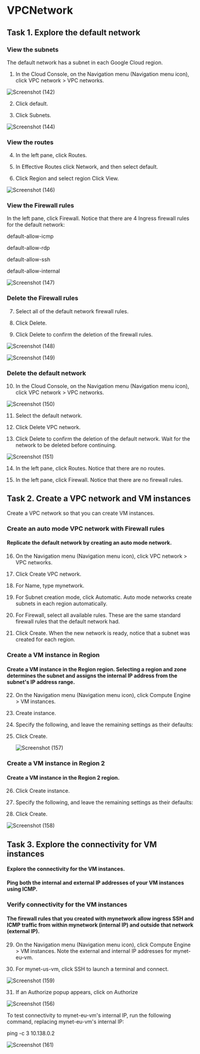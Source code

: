 # VPCNetwork
## Task 1. Explore the default network 

### View the subnets 

The default network has a subnet in each Google Cloud region. 

1) In the Cloud Console, on the Navigation menu (Navigation menu icon), click VPC network > VPC networks. 

 ![Screenshot (142)](https://github.com/user-attachments/assets/707753ed-b6cb-4fdc-9368-e91bd95e87ef)


2) Click default. 

3) Click Subnets. 

![Screenshot (144)](https://github.com/user-attachments/assets/546df687-cfdc-4dbe-a2c7-727d06403331)

 

### View the routes 

4) In the left pane, click Routes. 

5) In Effective Routes click Network, and then select default. 

6) Click Region and select region Click View. 

 ![Screenshot (146)](https://github.com/user-attachments/assets/5823897e-4acc-4a6e-8f16-81ae89bf7111)


### View the Firewall rules 

In the left pane, click Firewall. 
Notice that there are 4 Ingress firewall rules for the default network: 

default-allow-icmp 

default-allow-rdp 

default-allow-ssh 

default-allow-internal 

 ![Screenshot (147)](https://github.com/user-attachments/assets/79b38022-9637-43b1-8179-51f29c0023fe)


 

### Delete the Firewall rules 

7) Select all of the default network firewall rules. 

8) Click Delete. 

9) Click Delete to confirm the deletion of the firewall rules. 

![Screenshot (148)](https://github.com/user-attachments/assets/90545599-3591-41d1-a103-4aa0d0852dbb)

![Screenshot (149)](https://github.com/user-attachments/assets/3c4498a3-689a-433f-b6d7-649bf25bcb23)


 

### Delete the default network 

10) In the Cloud Console, on the Navigation menu (Navigation menu icon), click VPC network > VPC networks. 

 ![Screenshot (150)](https://github.com/user-attachments/assets/3ff31edc-4996-407a-9520-6e5939f9e343)


11) Select the default network. 

12) Click Delete VPC network. 

13) Click Delete to confirm the deletion of the default network. 
Wait for the network to be deleted before continuing. 

 ![Screenshot (151)](https://github.com/user-attachments/assets/5b22d69e-d2d0-49fb-880a-a3e3a80cbe1f)


14) In the left pane, click Routes. 
Notice that there are no routes. 

15) In the left pane, click Firewall. 
Notice that there are no firewall rules. 

## Task 2. Create a VPC network and VM instances 

Create a VPC network so that you can create VM instances. 

### Create an auto mode VPC network with Firewall rules 

#### Replicate the default network by creating an auto mode network. 

16) On the Navigation menu (Navigation menu icon), click VPC network > VPC networks. 

17) Click Create VPC network. 

18) For Name, type mynetwork. 

19) For Subnet creation mode, click Automatic. 
Auto mode networks create subnets in each region automatically. 

20) For Firewall, select all available rules. 
These are the same standard firewall rules that the default network had. 

21) Click Create. 
When the new network is ready, notice that a subnet was created for each region. 

### Create a VM instance in Region 

#### Create a VM instance in the Region region. Selecting a region and zone determines the subnet and assigns the internal IP address from the subnet's IP address range. 

22) On the Navigation menu (Navigation menu icon), click Compute Engine > VM instances. 

23)  Create instance. 

24) Specify the following, and leave the remaining settings as their defaults: 

25) Click Create.

    ![Screenshot (157)](https://github.com/user-attachments/assets/6abed15b-8580-48df-832a-de41fc479177)


### Create a VM instance in Region 2 

#### Create a VM instance in the Region 2 region. 

26) Click Create instance. 

27) Specify the following, and leave the remaining settings as their defaults: 

28) Click Create. 

 ![Screenshot (158)](https://github.com/user-attachments/assets/a1bdff71-eea6-4dad-9b84-693ef9196f42)


 

## Task 3. Explore the connectivity for VM instances 

#### Explore the connectivity for the VM instances. 

#### Ping both the internal and external IP addresses of your VM instances using ICMP.

### Verify connectivity for the VM instances 

#### The firewall rules that you created with mynetwork allow ingress SSH and ICMP traffic from within mynetwork (internal IP) and outside that network (external IP). 

29) On the Navigation menu (Navigation menu icon), click Compute Engine > VM instances. 
Note the external and internal IP addresses for mynet-eu-vm. 

30) For mynet-us-vm, click SSH to launch a terminal and connect. 

 
![Screenshot (159)](https://github.com/user-attachments/assets/6b7dc657-60d6-451b-ad16-7ebbf8827561)

 

31) If an Authorize popup appears, click on Authorize 

 
![Screenshot (156)](https://github.com/user-attachments/assets/04ac4725-d42e-458a-bf50-5e52e65f0602)

 

To test connectivity to mynet-eu-vm's internal IP, run the following command, replacing mynet-eu-vm's internal IP: 

ping -c 3 10.138.0.2 

![Screenshot (161)](https://github.com/user-attachments/assets/21fefb01-2b91-4781-aa52-4ce4b74a2e11)

 
